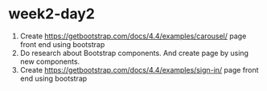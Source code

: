 # week2-day2
1. Create https://getbootstrap.com/docs/4.4/examples/carousel/ page front end using bootstrap
2. Do research about Bootstrap components. And create page by using new components.
3. Create https://getbootstrap.com/docs/4.4/examples/sign-in/ page front end using bootstrap
